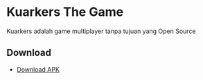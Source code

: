 # Kuarkers The Game

Kuarkers adalah game multiplayer tanpa tujuan yang Open Source

## Download

- [Download APK](https://github.com/Riizlaah/kuarkers-g/releases/1.2.0/Kuarkers-1.2.0.apk)
